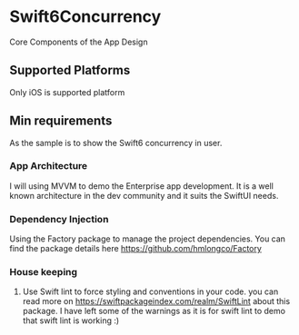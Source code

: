 # Swift6Concurrency
Core Components of the App Design

## Supported Platforms
Only iOS is supported platform 

## Min requirements
As the sample is to show the Swift6 concurrency in user.

### App Architecture
I will using MVVM to demo the Enterprise app development. It is a well known architecture in the dev community and it suits the SwiftUI needs. 
 
### Dependency Injection
Using the Factory package to manage the project dependencies. You can find the package details here https://github.com/hmlongco/Factory
 
 ### House keeping
 1. Use Swift lint to force styling and conventions in your code. you can read more on https://swiftpackageindex.com/realm/SwiftLint about this package. I have left some of the warnings as it is for swift lint to demo that swift lint is working :) 
 
 

